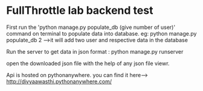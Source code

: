 # FullThrottle lab backend test
First run the 'python manage.py populate_db (give number of user)' command on terminal to populate data into database.
eg: python manage.py populate_db 2 -->it will add two user and respective data in the database

Run the server to get data in json format : python manage.py runserver

open the downloaded json file with the help of any json file viewr.

Api is hosted on pythonanywhere. you can find it here--> http://divyaawasthi.pythonanywhere.com/
